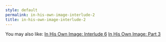 ```yaml
---
style: default
permalink: in-his-own-image-interlude-2
title: in-his-own-image-interlude-2
---
```

You may also like:
[In His Own Image: Interlude 6](http://scp-wiki.net/in-his-own-image-interlude-6)
[In His Own Image: Part 3](http://scp-wiki.net/in-his-own-image-part-3)